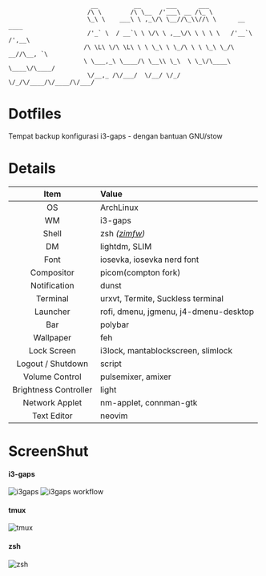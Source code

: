```
                       __          __       ___      ___
                      /\ \        /\ \__  /'___\ __ /\_ \
                      \_\ \    ___\ \ ,_\/\ \__//\_\\//\ \      __    ____
                      /'_` \  / __`\ \ \/\ \ ,__\/\ \ \ \ \   /'__`\ /',__\
                     /\ \L\ \/\ \L\ \ \ \_\ \ \_/\ \ \ \_\ \_/\  __//\__, `\
                     \ \___,_\ \____/\ \__\\ \_\  \ \_\/\____\ \____\/\____/
                      \/__,_ /\/___/  \/__/ \/_/   \/_/\/____/\/____/\/___/
```

# Dotfiles

Tempat backup konfigurasi i3-gaps - dengan bantuan GNU/stow

# Details

|         Item          | Value                                           |
| :-------------------: | :---------------------------------------------- |
|          OS           | ArchLinux                                       |
|          WM           | i3-gaps                                         |
|         Shell         | zsh _([zimfw](https://github.com/zimfw/zimfw))_ |
|          DM           | lightdm, SLIM                                   |
|         Font          | iosevka, iosevka nerd font                      |
|      Compositor       | picom(compton fork)                             |
|     Notification      | dunst                                           |
|       Terminal        | urxvt, Termite, Suckless terminal               |
|       Launcher        | rofi, dmenu, jgmenu, j4-dmenu-desktop           |
|          Bar          | polybar                                         |
|       Wallpaper       | feh                                             |
|      Lock Screen      | i3lock, mantablockscreen, slimlock              |
|   Logout / Shutdown   | script                                          |
|    Volume Control     | pulsemixer, amixer                              |
| Brightness Controller | light                                           |
|    Network Applet     | nm-applet, connman-gtk                          |
|      Text Editor      | neovim                                          |

# ScreenShut

#### i3-gaps

![i3gaps](https://github.com/mnabila/dotfiles/blob/master/screenshot/i3gaps.png?raw=true)
![i3gaps workflow](https://github.com/mnabila/dotfiles/blob/master/screenshot/i3gaps-workflow.png?raw=true)

#### tmux

![tmux](https://github.com/mnabila/dotfiles/blob/master/screenshot/tmux.png?raw=true)

#### zsh

![zsh](https://github.com/mnabila/dotfiles/blob/master/screenshot/zsh.png?raw=true)
